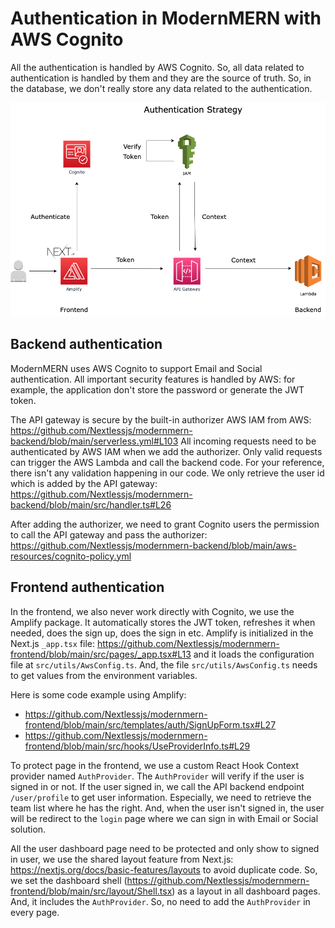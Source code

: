 # Authentication in ModernMERN with AWS Cognito

All the authentication is handled by AWS Cognito. So, all data related to authentication is handled by them and they are the source of truth. So, in the database, we don't really store any data related to the authentication.

![Authentication Diagram](images/authentication-strategy.png)

## Backend authentication

ModernMERN uses AWS Cognito to support Email and Social authentication. All important security features is handled by AWS: for example, the application don't store the password or generate the JWT token.

The API gateway is secure by the built-in authorizer AWS IAM from AWS: https://github.com/Nextlessjs/modernmern-backend/blob/main/serverless.yml#L103
All incoming requests need to be authenticated by AWS IAM when we add the authorizer. Only valid requests can trigger the AWS Lambda and call the backend code. For your reference, there isn't any validation happening in our code. We only retrieve the user id which is added by the API gateway: https://github.com/Nextlessjs/modernmern-backend/blob/main/src/handler.ts#L26

After adding the authorizer, we need to grant Cognito users the permission to call the API gateway and pass the authorizer: https://github.com/Nextlessjs/modernmern-backend/blob/main/aws-resources/cognito-policy.yml

## Frontend authentication

In the frontend, we also never work directly with Cognito, we use the Amplify package. It automatically stores the JWT token, refreshes it when needed, does the sign up, does the sign in etc. Amplify is initialized in the Next.js `_app.tsx` file: https://github.com/Nextlessjs/modernmern-frontend/blob/main/src/pages/_app.tsx#L13 and it loads the configuration file at `src/utils/AwsConfig.ts`. And, the file `src/utils/AwsConfig.ts` needs to get values from the environment variables.

Here is some code example using Amplify:

- https://github.com/Nextlessjs/modernmern-frontend/blob/main/src/templates/auth/SignUpForm.tsx#L27
- https://github.com/Nextlessjs/modernmern-frontend/blob/main/src/hooks/UseProviderInfo.ts#L29

To protect page in the frontend, we use a custom React Hook Context provider named `AuthProvider`. The `AuthProvider` will verify if the user is signed in or not. If the user signed in, we call the API backend endpoint `/user/profile` to get user information. Especially, we need to retrieve the team list where he has the right. And, when the user isn't signed in, the user will be redirect to the `login` page where we can sign in with Email or Social solution.

All the user dashboard page need to be protected and only show to signed in user, we use the shared layout feature from Next.js: https://nextjs.org/docs/basic-features/layouts to avoid duplicate code. So, we set the dashboard shell (https://github.com/Nextlessjs/modernmern-frontend/blob/main/src/layout/Shell.tsx) as a layout in all dashboard pages. And, it includes the `AuthProvider`. So, no need to add the `AuthProvider` in every page.
